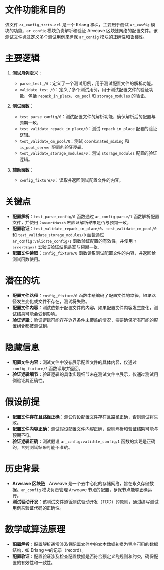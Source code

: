 # 文件功能和目的

该文件 `ar_config_tests.erl` 是一个 Erlang 模块，主要用于测试 `ar_config` 模块的功能。`ar_config` 模块负责解析和验证 Arweave 区块链网络的配置文件。该测试文件通过定义多个测试用例来确保 `ar_config` 模块的正确性和鲁棒性。

# 主要逻辑

1. **测试用例定义**：
   - `parse_test_/0`：定义了一个测试用例，用于测试配置文件的解析功能。
   - `validate_test_/0`：定义了多个测试用例，用于测试配置文件的验证功能，包括 `repack_in_place`、`cm_pool` 和 `storage_modules` 的验证。

2. **测试函数**：
   - `test_parse_config/0`：测试配置文件的解析功能，确保解析后的配置与预期一致。
   - `test_validate_repack_in_place/0`：测试 `repack_in_place` 配置的验证逻辑。
   - `test_validate_cm_pool/0`：测试 `coordinated_mining` 和 `is_pool_server` 配置的验证逻辑。
   - `test_validate_storage_modules/0`：测试 `storage_modules` 配置的验证逻辑。

3. **辅助函数**：
   - `config_fixture/0`：读取并返回测试配置文件的内容。

# 关键点

- **配置解析**：`test_parse_config/0` 函数通过 `ar_config:parse/1` 函数解析配置文件，并使用 `?assertMatch` 宏验证解析结果是否与预期一致。
- **配置验证**：`test_validate_repack_in_place/0`、`test_validate_cm_pool/0` 和 `test_validate_storage_modules/0` 函数通过 `ar_config:validate_config/1` 函数验证配置的有效性，并使用 `?assertEqual` 宏验证验证结果是否与预期一致。
- **配置文件读取**：`config_fixture/0` 函数读取测试配置文件的内容，并返回给测试函数使用。

# 潜在的坑

- **配置文件路径**：`config_fixture/0` 函数中硬编码了配置文件的路径，如果路径发生变化或文件不存在，测试将失败。
- **配置文件内容**：测试依赖于配置文件的内容，如果配置文件内容发生变化，测试结果可能会受到影响。
- **验证逻辑**：验证逻辑可能存在边界条件未覆盖的情况，需要确保所有可能的配置组合都被测试到。

# 隐藏信息

- **配置文件内容**：测试文件中没有展示配置文件的具体内容，仅通过 `config_fixture/0` 函数读取并返回。
- **验证逻辑细节**：验证逻辑的具体实现细节未在测试文件中展示，仅通过测试用例验证其正确性。

# 假设前提

- **配置文件存在且路径正确**：测试假设配置文件存在且路径正确，否则测试将失败。
- **配置文件内容正确**：测试假设配置文件内容正确，否则解析和验证结果可能与预期不符。
- **验证逻辑正确**：测试假设 `ar_config:validate_config/1` 函数的实现是正确的，否则测试结果可能不准确。

# 历史背景

- **Arweave 区块链**：Arweave 是一个去中心化的存储网络，旨在永久存储数据。`ar_config` 模块负责管理 Arweave 节点的配置，确保节点能够正确运行。
- **测试驱动开发**：该测试文件遵循测试驱动开发（TDD）的原则，通过编写测试用例来验证代码的正确性。

# 数学或算法原理

- **配置解析**：配置解析通常涉及将配置文件中的文本数据转换为程序可用的数据结构，如 Erlang 中的记录（record）。
- **配置验证**：配置验证涉及检查配置数据是否符合预定义的规则和约束，确保配置的有效性和一致性。